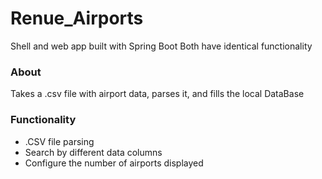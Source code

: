 # Renue_Airports

Shell and web app built with Spring Boot
Both have identical functionality

<h3>About</h3>
Takes a .csv file with airport data, parses it, and fills the local DataBase
</br>
<h3>Functionality</h3>
<ul>
  <li>.CSV file parsing</li>
  <li>Search by different data columns</li>
  <li>Configure the number of airports displayed</li>
</ul>

